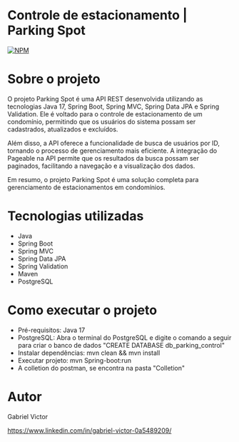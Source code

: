# Controle de estacionamento | Parking Spot
[![NPM](https://img.shields.io/npm/l/react)](https://github.com/GabrielVictorDEV/API-Controle_de_estacionamento/blob/main/LICENCE) 

# Sobre o projeto

O projeto Parking Spot é uma API REST desenvolvida utilizando as tecnologias Java 17, Spring Boot, Spring MVC, Spring Data JPA e Spring Validation. Ele é voltado para o controle de estacionamento de um condomínio, permitindo que os usuários do sistema possam ser cadastrados, atualizados e excluídos.

Além disso, a API oferece a funcionalidade de busca de usuários por ID, tornando o processo de gerenciamento mais eficiente. A integração do Pageable na API permite que os resultados da busca possam ser paginados, facilitando a navegação e a visualização dos dados.

Em resumo, o projeto Parking Spot é uma solução completa para gerenciamento de estacionamentos em condomínios.

# Tecnologias utilizadas
- Java
- Spring Boot
- Spring MVC
- Spring Data JPA
- Spring Validation
- Maven
- PostgreSQL

# Como executar o projeto
- Pré-requisitos: Java 17
- PostgreSQL: Abra o terminal do PostgreSQL e digite o comando a seguir para criar o banco de dados "CREATE DATABASE db_parking_control"
- Instalar dependências: mvn clean && mvn install
- Executar projeto: mvn Spring-boot:run 
- A colletion do postman, se encontra na pasta "Colletion"

# Autor

Gabriel Victor

https://www.linkedin.com/in/gabriel-victor-0a5489209/
